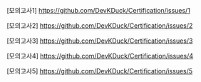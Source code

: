 [모의고사1] https://github.com/DevKDuck/Certification/issues/1

[모의고사2] https://github.com/DevKDuck/Certification/issues/2

[모의고사3] https://github.com/DevKDuck/Certification/issues/3

[모의고사4] https://github.com/DevKDuck/Certification/issues/4

[모의고사5] https://github.com/DevKDuck/Certification/issues/5